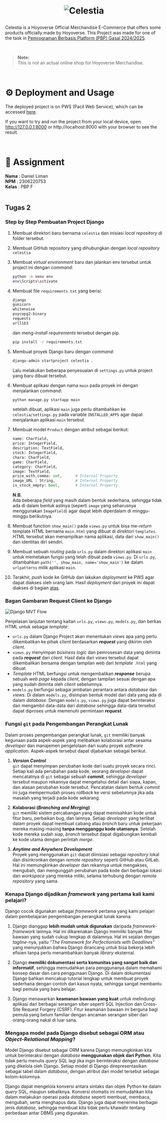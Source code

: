 <a id="readme-top"></a>

# <p align="center"><img src="assets\logo\Horizontal.png" style="max-width: 350px;" alt="Celestia"></p>

Celestia is a Hoyoverse Official Merchandise E-Commerce that offers some products officially made by Hoyoverse. This Project was made for one of the task in <a href="https://pbp-fasilkom-ui.github.io/ganjil-2025/"> Pemrograman Berbasis Platform (PBP) Gasal 2024/2025</a>.

<br>

> **Note:** <br> This is not an actual online shop for Hoyoverse Merchandise.

<br>

# ⚙️ Deployment and Usage
The deployed project is on PWS (Pacil Web Service), which can be accessed [here](http://daniel-liman-celestia.pbp.cs.ui.ac.id/).

If you want to try and run the project from your local device, open http://127.0.0.1:8000 or http://localhost:8000 with your browser to see the result.

<br>

# 📝 Assignment
**Nama**    : Daniel Liman<br>
**NPM**     : 2306220753<br>
**Kelas**   : PBP F
<br>
<br>

## Tugas 2
### Step by Step Pembuatan Project Django
1. Membuat direktori baru bernama `celestia` dan inisiasi *local repository* di folder tersebut.

2. Membuat GitHub repository yang dihubungkan dengan *local repository* `celestia`

3. Membuat *virtual environment* baru dan jalankan env tersebut untuk project ini dengan *command*:
   ```bash
   python -m venv env
   env\Scripts\activate
   ```
4. Membuat file `requirements.txt` yang berisi:
    ```txt
    django
    gunicorn
    whitenoise
    psycopg2-binary
    requests
    urllib3
    ```
    dan meng-*install requirements* tersebut dengan pip.
    ```bash
    pip install -r requirements.txt
    ```

5. Membuat proyek Django baru dengan *command*:
    ```bash
    django-admin startproject celestia .
    ```
    Lalu melakukan beberapa penyesuaian di `settings.py` untuk project yang baru dibuat tersebut.

6. Membuat aplikasi dengan nama `main` pada proyek ini dengan menjalankan *command*:
    ```bash
    python manage.py startapp main
    ```
    setelah dibuat, aplikasi `main` juga perlu ditambahkan ke `celestia/settings.py` pada variable `INSTALLED_APPS` agar dapat menjalankan aplikasi `main` tersebut.

7. Membuat model `Product` dengan atribut sebagai berikut:
    ```python
    name: CharField,
    price: IntegerField,
    description: TextField,
    stock: IntegerField,
    chara: CharField,
    game: CharField,
    category: CharField,
    image: TextField,
    price_with_comma: int,      # Internal Property
    image_URL : String,         # Internal Property
    is_stock_empty: bool,       # Internal Property
    ```
    **N.B.** <br> Ada beberapa *field* yang masih dalam bentuk sederhana, sehingga tidak ada di dalam bentuk aslinya (seperti `image` yang seharusnya menggunakan `ImageField`) agar dapat lebih diperdalam di minggu-minggu berikutnya.

8. Membuat function `show_main()` pada `views.py` untuk bisa me-*return* template HTML bernama `main.html` yang dibuat di direktori `templates`. <br> HTML tersebut akan menampilkan nama aplikasi, data dari `show_main()` dan identitas diri sendiri.

9. Membuat sebuah *routing* pada `urls.py` dalam direktori aplikasi `main` untuk memetakan fungsi yang telah dibuat pada `views.py`. Di `urls.py`, ditambahkan `path('', show_main, name='show_main')` ke dalam `urlpatterns` milik aplikasi `main`.

10. Terakhir, *push* kode ke GitHub dan lakukan *deployment* ke PWS agar dapat diakses oleh orang lain. Hasil *deployment* dari proyek ini dapat diakses di bagian [atas](#readme-top).

### Bagan Gambaran Request Client ke Django

<img alt="Django MVT Flow" src="assets\assignment\Django MVT.png" />

Penjelasan lanjutan tentang kaitan `urls.py`, `views.py`, `models.py`, dan berkas HTML untuk sebagai *template*:
- `urls.py` dalam Django Project akan menentukan *views* apa yang perlu dikembalikan ke pihak *client* berdasarkan ***request*** yang dikirim oleh *client*.
- `views.py` menyimpan *business logic* dan pemrosesan data yang diminta pada ***request*** dari *client*. Hasil data dari *views* tersebut dapat dikembalikan bersama dengan tampilan web dari *template* `.html` yang dibuat.
- *Template* HTML berfungsi untuk mengembalikan ***response*** berupa sebuah *web page* kepada *client*, dengan tampilan sesuai dengan apa yang sudah diminta oleh *client* sebelumnya.
- `models.py` berfungsi sebagai jembatan perantara antara *database* dan *views*. Di dalam `models.py`, disimpan bentuk model dari data yang ada di dalam *database*. Dengan `models.py`, `views.py` juga dapat berinteraksi dan mengambil data-data dari *database* sehingga data-data tersebut dapat diproses untuk memenuhi permintaan ***request***.

### Fungsi `git` pada Pengembangan Perangkat Lunak

Dalam proses pengembangan perangkat lunak, `git` memiliki banyak kegunaan pada aspek-aspek yang melibatkan kolaborasi antar sesama *developer* dan manajemen pengelolaan dari suatu proyek *software application*. Aspek-aspek tersebut dapat dijabarkan sebagai berikut.

1. ***Version Control*** <br>
`git` dapat menyimpan perubahan kode dari suatu proyek secara rinci. Setiap kali ada perubahan pada kode, seorang *developer* dapat mencatatnya di `git` sebagai sebuah ***commit***, sehingga *developer* tersebut maupun rekannya dapat mengetahui detail dari siapa, kapan, dan alasan perubahan kode tersebut. Pencatatan dalam bentuk *commit* ini juga mempermudah proses *rollback* ke versi sebelumnya jika ada masalah yang terjadi pada kode sekarang.

2. **Kolaborasi (*Branching and Merging*)** <br>
`git` memiliki sistem percabangan yang dapat memisahkan kode untuk fitur baru, perbaikan bug, dan lainnya. Setiap *developer* yang terlibat dalam proyek dapat membuat cabang atau *branch* baru untuk pekerjaan mereka masing-masing **tanpa mengganggu kode utamanya**. Setelah kode mereka sudah siap, *branch* tersebut dapat digabungkan kembali ke kode utama dengan perintah *merge*.

3. ***Anytime and Anywhere Development*** <br>
Proyek yang menggunakan `git` dapat diinisiasi sebagai *repository* lokal dan disinkronkan dengan *remote repository* seperti GitHub atau GitLab. Hal ini memungkinkan *developer* dan rekannya untuk mengakses, mengubah, dan mengunggah perubahan pada kode dari berbagai lokasi dan *workspace* yang mereka miliki, selama terhubung dengan *remote repository* yang sama.

### Kenapa Django dijadikan *framework* yang pertama kali kami pelajari?

Django cocok digunakan sebagai *framework* pertama yang kami pelajari dalam pembelajaran pengembangan perangkat lunak karena:

1. Django dianggap **lebih mudah untuk digunakan** daripada *framework-framework* lainnya. Hal ini dikarenakan Django memiliki banyak fitur bawaan yang sudah cukup lengkap di dalamnya. Hal ini sejalan dengan *tagline*-nya, yaitu *"The Framework for Perfectionists with Deadlines"* yang menunjukkan bahwa Django dirancang untuk bisa bekerja lebih efisien tanpa perlu menambahkan banyak *library* eksternal.

2. Django **memiliki dokumentasi serta komunitas yang sangat baik dan informatif**, sehingga memudahkan para penggunanya dalam memahami konsep dasar dan cara penggunaan Django. Di dalam dokumentasi Django bahkan mencakup tutorial lengkap untuk membuat proyek sederhana dengan contoh dari kasus nyata, sehingga sangat membantu bagi pemula yang baru belajar.

3. Django menawarkan **keamanan bawaan yang kuat** untuk melindungi aplikasi dari berbagai serangan siber seperti SQL Injection dan Cross-Site Request Forgery (CSRF). Fitur keamanan bawaan ini berguna bagi pemula yang belum familiar dengan ancaman serangan siber dari orang-orang nakal di luar sana.

### Mengapa model pada Django disebut sebagai ORM atau *Object-Relational Mapping*?

Model Django disebut sebagai ORM karena Django memungkinkan kita untuk berinteraksi dengan *database* **menggunakan objek dari Python**. Kita tidak perlu menulis *query* SQL lagi jika ingin berinteraksi dengan *database* yang dikelola oleh Django. Setiap model di Django direpresentasikan sebagai tabel dalam *database*, dengan atribut dari model tersebut sebagai kolom-kolomnya.

Django dapat mengelola konversi antara sintaks dan objek Python ke dalam *query* SQL, maupun sebaliknya. Konversi otomatis ini memudahkan kita dalam melakukan operasi pada *database* seperti membuat, membaca, mengubah, serta menghapus data. Django juga dapat menerima berbagai jenis *database*, sehingga membuat kita tidak perlu khawatir tentang perbedaan antar DBMS yang digunakan.

